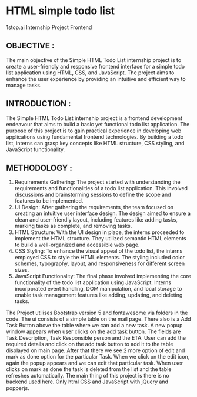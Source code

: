 # HTML simple todo list
 1stop.ai Internship Project Frontend

## OBJECTIVE : 
The main objective of the Simple HTML Todo List internship project is to create a user-friendly and responsive frontend interface for a simple todo list application using HTML, CSS, and JavaScript. The project aims to enhance the user experience by providing an intuitive and efficient way to manage tasks.

## INTRODUCTION  :
The Simple HTML Todo List internship project is a frontend development endeavour that aims to build a basic yet functional todo list application. The purpose of this project is to gain practical experience in developing web applications using fundamental frontend technologies. By building a todo list, interns can grasp key concepts like HTML structure, CSS styling, and JavaScript functionality.

## METHODOLOGY :
1.	Requirements Gathering: The project started with understanding the requirements and functionalities of a todo list application. This involved discussions and brainstorming sessions to define the scope and features to be implemented.
2.	UI Design: After gathering the requirements, the team focused on creating an intuitive user interface design. The design aimed to ensure a clean and user-friendly layout, including features like adding tasks, marking tasks as complete, and removing tasks.
3.	HTML Structure: With the UI design in place, the interns proceeded to implement the HTML structure. They utilized semantic HTML elements to build a well-organized and accessible web page.
4.	CSS Styling: To enhance the visual appeal of the todo list, the interns employed CSS to style the HTML elements. The styling included color schemes, typography, layout, and responsiveness for different screen sizes.
5.	JavaScript Functionality: The final phase involved implementing the core functionality of the todo list application using JavaScript. Interns incorporated event handling, DOM manipulation, and local storage to enable task management features like adding, updating, and deleting tasks.

The Project utilises Bootstrap version 5 and fontawesome via folders in the code. The ui consists of a simple table on the mail page. There also is a Add Task Button above the table where we can add a new task. A new popup window appears when user clicks on the add task button. The fields are Task  Description, Task Responsible person and the ETA. User can add the required details and click on the add task button to add it to the table displayed on main page. After that there we see 2 more option of edit and mark as done option for the particular Task. When we click on the edit icon, again the popup appears and we can edit that particular task. When user clicks on mark as done the task is deleted from the list and the table refreshes automatically. The main thing of this project is there is no backend used here. Only html CSS and JavaScript with jQuery and popperjs.
